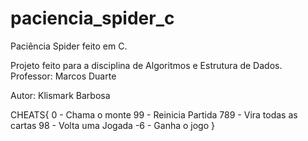 # paciencia_spider_c
Paciência Spider feito em C.

Projeto feito para a disciplina de Algoritmos e Estrutura de Dados.
Professor: Marcos Duarte

Autor: Klismark Barbosa

CHEATS{
  0   - Chama o monte
  99  - Reinicia Partida
  789 - Vira todas as cartas
  98  - Volta uma Jogada
  -6  - Ganha o jogo
}
